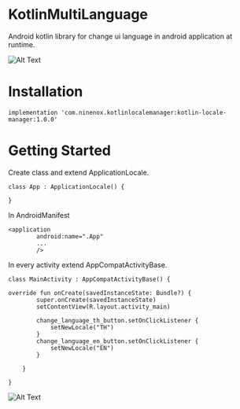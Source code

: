 # KotlinMultiLanguage
Android kotlin library for change ui language in android application at runtime.

![Alt Text](https://media.giphy.com/media/mCmtFOoD6FIaOd83Pw/giphy.gif)


# Installation

```
implementation 'com.ninenox.kotlinlocalemanager:kotlin-locale-manager:1.0.0'
```

# Getting Started

Create class and extend ApplicationLocale.

```
class App : ApplicationLocale() {

}
```

In AndroidManifest
```
<application
        android:name=".App"
        ...
        />
```

In every activity extend AppCompatActivityBase.

```
class MainActivity : AppCompatActivityBase() {

override fun onCreate(savedInstanceState: Bundle?) {
        super.onCreate(savedInstanceState)
        setContentView(R.layout.activity_main)
        
        change_language_th_button.setOnClickListener {
            setNewLocale("TH")
        }
        change_language_en_button.setOnClickListener {
            setNewLocale("EN")
        }

    }
    
}
```

![Alt Text](https://media.giphy.com/media/vFKqnCdLPNOKc/giphy.gif)

